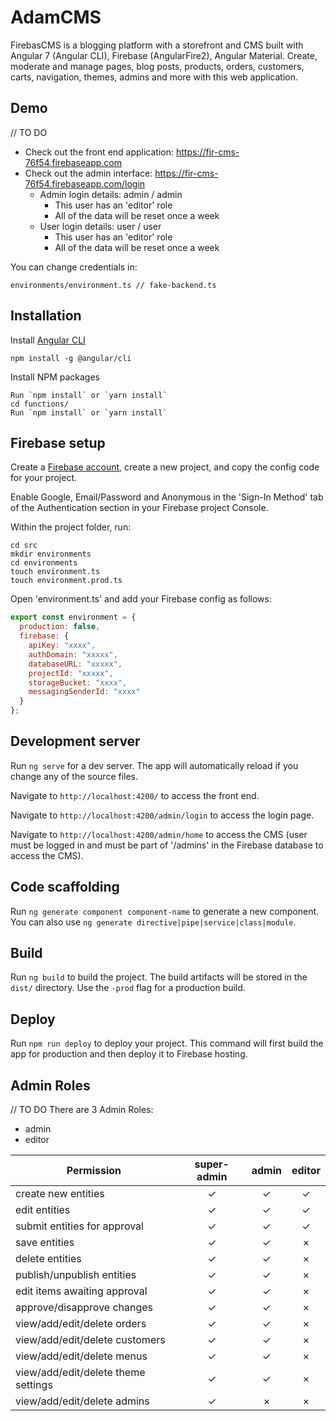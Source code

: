 # AdamCMS

FirebasCMS is a blogging platform with a storefront and CMS built with Angular 7 (Angular CLI), Firebase (AngularFire2), Angular Material. 
Create, moderate and manage pages, blog posts, products, orders, customers, carts, navigation, themes, admins and more with this web application.


## Demo

// TO DO
* Check out the front end application: https://fir-cms-76f54.firebaseapp.com
* Check out the admin interface: https://fir-cms-76f54.firebaseapp.com/login
  * Admin login details: admin / admin
    * This user has an 'editor' role
    * All of the data will be reset once a week
  * User login details: user / user
    * This user has an 'editor' role
    * All of the data will be reset once a week

You can change credentials in:
```
environments/environment.ts // fake-backend.ts
```
## Installation

Install [Angular CLI](https://cli.angular.io/)
```
npm install -g @angular/cli
```

Install NPM packages

```
Run `npm install` or `yarn install`
cd functions/
Run `npm install` or `yarn install`
```

## Firebase setup

Create a [Firebase account](https://firebase.google.com/), create a new project, and copy the config code for your project.

Enable Google, Email/Password and Anonymous in the 'Sign-In Method' tab of the Authentication section in your Firebase project Console.

Within the project folder, run:

```
cd src
mkdir environments
cd environments
touch environment.ts
touch environment.prod.ts
```

Open 'environment.ts' and add your Firebase config as follows:

```javascript
export const environment = {
  production: false,
  firebase: {
    apiKey: "xxxx",
    authDomain: "xxxxx",
    databaseURL: "xxxxx",
    projectId: "xxxxx",
    storageBucket: "xxxx",
    messagingSenderId: "xxxx"
  }
};
```

## Development server

Run `ng serve` for a dev server. The app will automatically reload if you change any of the source files.

Navigate to `http://localhost:4200/` to access the front end.

Navigate to `http://localhost:4200/admin/login` to access the login page.

Navigate to `http://localhost:4200/admin/home` to access the CMS (user must be logged in and must be part of '/admins' in the Firebase database to access the CMS).

## Code scaffolding

Run `ng generate component component-name` to generate a new component. You can also use `ng generate directive|pipe|service|class|module`.

## Build

Run `ng build` to build the project. The build artifacts will be stored in the `dist/` directory. Use the `-prod` flag for a production build.

## Deploy

Run `npm run deploy` to deploy your project. This command will first build the app for production and then deploy it to Firebase hosting.

## Admin Roles

// TO DO
There are 3 Admin Roles:
* admin
* editor

| Permission                          | super-admin | admin       | editor      |
| ------------------------------------|:-----------:|:-----------:|:-----------:|
| create new entities                 | ✓           | ✓           | ✓           |
| edit entities                       | ✓           | ✓           | ✓           |
| submit entities for approval        | ✓           | ✓           | ✓           |
| save entities                       | ✓           | ✓           | ×           |
| delete entities                     | ✓           | ✓           | ×           |
| publish/unpublish entities          | ✓           | ✓           | ×           |
| edit items awaiting approval        | ✓           | ✓           | ×           |
| approve/disapprove changes          | ✓           | ✓           | ×           |
| view/add/edit/delete orders         | ✓           | ✓           | ×           |
| view/add/edit/delete customers      | ✓           | ✓           | ×           |
| view/add/edit/delete menus          | ✓           | ✓           | ×           |
| view/add/edit/delete theme settings | ✓           | ✓           | ×           |
| view/add/edit/delete admins         | ✓           | ×           | ×           |
